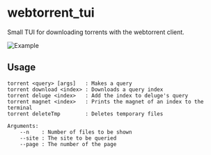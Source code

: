 # webtorrent_tui
Small TUI for downloading torrents with the webtorrent client.

![Example](https://i.imgur.com/9bH1t5F.gif)

## Usage
    torrent <query> [args]   : Makes a query
    torrent download <index> : Downloads a query index
    torrent deluge <index>   : Add the index to deluge's query
    torrent magnet <index>   : Prints the magnet of an index to the terminal
    torrent deleteTmp        : Deletes temporary files

    Arguments:
        --n    : Number of files to be shown
        --site : The site to be queried
        --page : The number of the page
